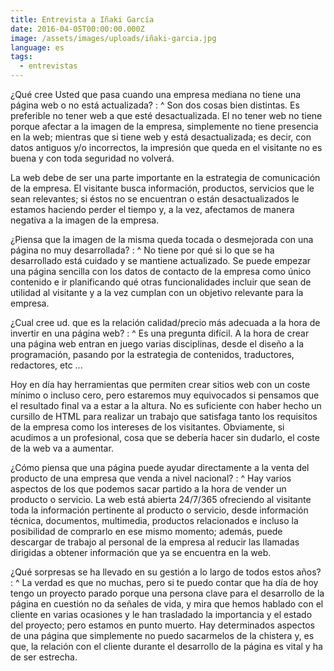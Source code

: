 ```yaml
---
title: Entrevista a Iñaki García
date: 2016-04-05T00:00:00.000Z
image: /assets/images/uploads/iñaki-garcia.jpg
language: es
tags:
  - entrevistas
---
```


¿Qué cree Usted que pasa cuando una empresa mediana no tiene una página web o no está actualizada?
: ^
  Son dos cosas bien distintas. Es preferible no tener web a que esté desactualizada. El no tener web no tiene porque afectar a la imagen de la empresa, simplemente no tiene presencia en la web; mientras que si tiene web y está desactualizada; es decir, con datos antiguos y/o incorrectos, la impresión que queda en el visitante no es buena y con toda seguridad no volverá.

  La web debe de ser una parte importante en la estrategia de comunicación de la empresa. El visitante busca información, productos, servicios que le sean relevantes; si éstos no se encuentran o están desactualizados le estamos haciendo perder el tiempo y, a la vez, afectamos de manera negativa a la imagen de la empresa.

¿Piensa que la imagen de la misma queda tocada o desmejorada con una página no muy desarrollada?
: ^
  No tiene por qué si lo que se ha desarrollado está cuidado y se mantiene actualizado. Se puede empezar una página sencilla con los datos de contacto de la empresa como único contenido e ir planificando qué otras funcionalidades incluir que sean de utilidad al visitante y a la vez cumplan con un objetivo relevante para la empresa.

¿Cual cree ud. que es la relación calidad/precio más adecuada a la hora de invertir en una página web?
: ^
  Es una pregunta difícil. A la hora de crear una página web entran en juego varias disciplinas, desde el diseño a la programación, pasando por la estrategia de contenidos, traductores, redactores, etc ...

  Hoy en día hay herramientas que permiten crear sitios web con un coste mínimo o incluso cero, pero estaremos muy equivocados si pensamos que el resultado final va a estar a la altura. No es suficiente con haber hecho un cursillo de HTML para realizar un trabajo que satisfaga tanto los requisitos de la empresa como los intereses de los visitantes. Obviamente, si acudimos a un profesional, cosa que se debería hacer sin dudarlo, el coste de la web va a aumentar.

¿Cómo piensa que una página puede ayudar directamente a la venta del producto de una empresa que venda a nivel nacional?
: ^
  Hay varios aspectos de los que podemos sacar partido a la hora de vender un producto o servicio. La web está abierta 24/7/365 ofreciendo al visitante toda la información pertinente al producto o servicio, desde información técnica, documentos, multimedia, productos relacionados e incluso la posibilidad de comprarlo en ese mismo momento; además, puede descargar de trabajo al personal de la empresa al reducir las llamadas dirigidas a obtener información que ya se encuentra en la web.

¿Qué sorpresas se ha llevado en su gestión a lo largo de todos estos años?
: ^
  La verdad es que no muchas, pero si te puedo contar que ha día de hoy tengo un proyecto parado porque una persona clave para el desarrollo de la página en cuestión no da señales de vida, y mira que hemos hablado con el cliente en varias ocasiones y le han trasladado la importancia y el estado del proyecto; pero estamos en punto muerto. Hay determinados aspectos de una página que simplemente no puedo sacarmelos de la chistera y, es que, la relación con el cliente durante el desarrollo de la página es vital y ha de ser estrecha.
